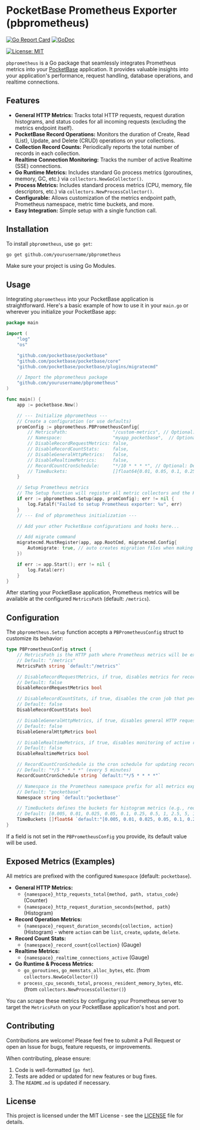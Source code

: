 # PocketBase Prometheus Exporter (pbprometheus)

[![Go Report Card](https://goreportcard.com/badge/github.com/yourusername/pbprometheus)](https://goreportcard.com/report/github.com/yourusername/pbprometheus)
[![GoDoc](https://godoc.org/github.com/yourusername/pbprometheus?status.svg)](https://godoc.org/github.com/yourusername/pbprometheus)
<!-- Add build status badge once GitHub Actions CI is set up -->
<!-- [![Build Status](https://github.com/yourusername/pbprometheus/actions/workflows/go.yml/badge.svg)](https://github.com/yourusername/pbprometheus/actions/workflows/go.yml) -->
[![License: MIT](https://img.shields.io/badge/License-MIT-yellow.svg)](https://opensource.org/licenses/MIT)

`pbprometheus` is a Go package that seamlessly integrates Prometheus metrics into your [PocketBase](https://pocketbase.io/) application. It provides valuable insights into your application's performance, request handling, database operations, and realtime connections.

## Features

*   **General HTTP Metrics:** Tracks total HTTP requests, request duration histograms, and status codes for all incoming requests (excluding the metrics endpoint itself).
*   **PocketBase Record Operations:** Monitors the duration of Create, Read (List), Update, and Delete (CRUD) operations on your collections.
*   **Collection Record Counts:** Periodically reports the total number of records in each collection.
*   **Realtime Connection Monitoring:** Tracks the number of active Realtime (SSE) connections.
*   **Go Runtime Metrics:** Includes standard Go process metrics (goroutines, memory, GC, etc.) via `collectors.NewGoCollector()`.
*   **Process Metrics:** Includes standard process metrics (CPU, memory, file descriptors, etc.) via `collectors.NewProcessCollector()`.
*   **Configurable:** Allows customization of the metrics endpoint path, Prometheus namespace, metric time buckets, and more.
*   **Easy Integration:** Simple setup with a single function call.

## Installation

To install `pbprometheus`, use `go get`:

```bash
go get github.com/yourusername/pbprometheus
```

Make sure your project is using Go Modules.

## Usage

Integrating `pbprometheus` into your PocketBase application is straightforward. Here's a basic example of how to use it in your `main.go` or wherever you initialize your PocketBase app:

```go
package main

import (
	"log"
	"os"

	"github.com/pocketbase/pocketbase"
	"github.com/pocketbase/pocketbase/core"
	"github.com/pocketbase/pocketbase/plugins/migratecmd"

	// Import the pbprometheus package
	"github.com/yourusername/pbprometheus"
)

func main() {
	app := pocketbase.New()

	// --- Initialize pbprometheus ---
	// Create a configuration (or use defaults)
	promConfig := pbprometheus.PBPrometheusConfig{
		// MetricsPath:                 "/custom-metrics", // Optional: Default is "/metrics"
		// Namespace:                   "myapp_pocketbase",  // Optional: Default is "pocketbase"
		// DisableRecordRequestMetrics: false,
		// DisableRecordCountStats:     false,
		// DisableGeneralHttpMetrics:   false,
		// DisableRealtimeMetrics:      false,
		// RecordCountCronSchedule:     "*/10 * * * *", // Optional: Default is "*/5 * * * *"
		// TimeBuckets:                 []float64{0.01, 0.05, 0.1, 0.25, 0.5, 1, 2.5, 5}, // Optional
	}

	// Setup Prometheus metrics
	// The Setup function will register all metric collectors and the HTTP handler.
	if err := pbprometheus.Setup(app, promConfig); err != nil {
		log.Fatalf("Failed to setup Prometheus exporter: %v", err)
	}
	// --- End of pbprometheus initialization ---

	// Add your other PocketBase configurations and hooks here...

	// Add migrate command
	migratecmd.MustRegister(app, app.RootCmd, migratecmd.Config{
		Automigrate: true, // auto creates migration files when making collection changes
	})

	if err := app.Start(); err != nil {
		log.Fatal(err)
	}
}
```

After starting your PocketBase application, Prometheus metrics will be available at the configured `MetricsPath` (default: `/metrics`).

## Configuration

The `pbprometheus.Setup` function accepts a `PBPrometheusConfig` struct to customize its behavior:

```go
type PBPrometheusConfig struct {
	// MetricsPath is the HTTP path where Prometheus metrics will be exposed.
	// Default: "/metrics"
	MetricsPath string `default:"/metrics"`

	// DisableRecordRequestMetrics, if true, disables metrics for record create, update, delete, and list operations.
	// Default: false
	DisableRecordRequestMetrics bool

	// DisableRecordCountStats, if true, disables the cron job that periodically counts records in collections.
	// Default: false
	DisableRecordCountStats bool

	// DisableGeneralHttpMetrics, if true, disables general HTTP request metrics (total requests, duration).
	// Default: false
	DisableGeneralHttpMetrics bool

	// DisableRealtimeMetrics, if true, disables monitoring of active realtime (SSE) connections.
	// Default: false
	DisableRealtimeMetrics bool

	// RecordCountCronSchedule is the cron schedule for updating record count stats.
	// Default: "*/5 * * * *" (every 5 minutes)
	RecordCountCronSchedule string `default:"*/5 * * * *"`

	// Namespace is the Prometheus namespace prefix for all metrics exposed by this package.
	// Default: "pocketbase"
	Namespace string `default:"pocketbase"`

	// TimeBuckets defines the buckets for histogram metrics (e.g., request duration).
	// Default: [0.005, 0.01, 0.025, 0.05, 0.1, 0.25, 0.5, 1, 2.5, 5, 10] (seconds)
	TimeBuckets []float64 `default:"[0.005, 0.01, 0.025, 0.05, 0.1, 0.25, 0.5, 1, 2.5, 5, 10]"`
}
```

If a field is not set in the `PBPrometheusConfig` you provide, its default value will be used.

## Exposed Metrics (Examples)

All metrics are prefixed with the configured `Namespace` (default: `pocketbase`).

*   **General HTTP Metrics:**
    *   `{namespace}_http_requests_total{method, path, status_code}` (Counter)
    *   `{namespace}_http_request_duration_seconds{method, path}` (Histogram)
*   **Record Operation Metrics:**
    *   `{namespace}_request_duration_seconds{collection, action}` (Histogram) - where `action` can be `list`, `create`, `update`, `delete`.
*   **Record Count Stats:**
    *   `{namespace}_record_count{collection}` (Gauge)
*   **Realtime Metrics:**
    *   `{namespace}_realtime_connections_active` (Gauge)
*   **Go Runtime & Process Metrics:**
    *   `go_goroutines`, `go_memstats_alloc_bytes`, etc. (from `collectors.NewGoCollector()`)
    *   `process_cpu_seconds_total`, `process_resident_memory_bytes`, etc. (from `collectors.NewProcessCollector()`)

You can scrape these metrics by configuring your Prometheus server to target the `MetricsPath` on your PocketBase application's host and port.

## Contributing

Contributions are welcome! Please feel free to submit a Pull Request or open an Issue for bugs, feature requests, or improvements.

When contributing, please ensure:
1.  Code is well-formatted (`go fmt`).
2.  Tests are added or updated for new features or bug fixes.
3.  The `README.md` is updated if necessary.

## License

This project is licensed under the MIT License - see the [LICENSE](LICENSE) file for details.